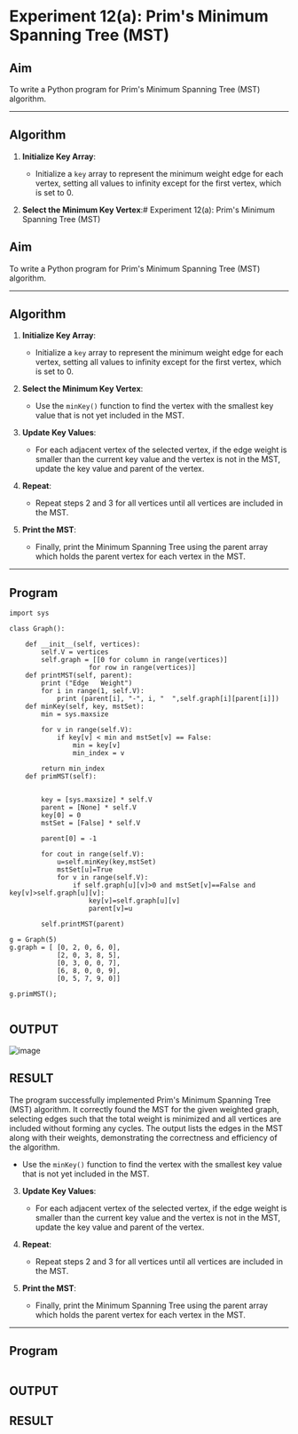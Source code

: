 # Experiment 12(a): Prim's Minimum Spanning Tree (MST)

## Aim
To write a Python program for Prim's Minimum Spanning Tree (MST) algorithm.

---

## Algorithm

1. **Initialize Key Array**:
   - Initialize a `key` array to represent the minimum weight edge for each vertex, setting all values to infinity except for the first vertex, which is set to 0.

2. **Select the Minimum Key Vertex**:# Experiment 12(a): Prim's Minimum Spanning Tree (MST)

## Aim
To write a Python program for Prim's Minimum Spanning Tree (MST) algorithm.

---

## Algorithm

1. **Initialize Key Array**:
   - Initialize a `key` array to represent the minimum weight edge for each vertex, setting all values to infinity except for the first vertex, which is set to 0.

2. **Select the Minimum Key Vertex**:
   - Use the `minKey()` function to find the vertex with the smallest key value that is not yet included in the MST.

3. **Update Key Values**:
   - For each adjacent vertex of the selected vertex, if the edge weight is smaller than the current key value and the vertex is not in the MST, update the key value and parent of the vertex.

4. **Repeat**:
   - Repeat steps 2 and 3 for all vertices until all vertices are included in the MST.

5. **Print the MST**:
   - Finally, print the Minimum Spanning Tree using the parent array which holds the parent vertex for each vertex in the MST.

---

## Program

```
import sys 

class Graph():

	def __init__(self, vertices):
		self.V = vertices
		self.graph = [[0 for column in range(vertices)]
					for row in range(vertices)]
	def printMST(self, parent):
		print ("Edge   Weight")
		for i in range(1, self.V):
			print (parent[i], "-", i, "  ",self.graph[i][parent[i]])
	def minKey(self, key, mstSet):
		min = sys.maxsize

		for v in range(self.V):
			if key[v] < min and mstSet[v] == False:
				min = key[v]
				min_index = v

		return min_index
	def primMST(self):

	
		key = [sys.maxsize] * self.V
		parent = [None] * self.V 
		key[0] = 0
		mstSet = [False] * self.V

		parent[0] = -1 

		for cout in range(self.V):
		    u=self.minKey(key,mstSet)
		    mstSet[u]=True
		    for v in range(self.V):
		        if self.graph[u][v]>0 and mstSet[v]==False and key[v]>self.graph[u][v]:
		            key[v]=self.graph[u][v]
		            parent[v]=u
			
		self.printMST(parent)

g = Graph(5)
g.graph = [ [0, 2, 0, 6, 0],
			[2, 0, 3, 8, 5],
			[0, 3, 0, 0, 7],
			[6, 8, 0, 0, 9],
			[0, 5, 7, 9, 0]]

g.primMST();


```

## OUTPUT
![image](https://github.com/user-attachments/assets/626a1fd4-d9ac-4562-811a-3a0f057cee8a)

## RESULT
The program successfully implemented Prim's Minimum Spanning Tree (MST) algorithm. It correctly found the MST for the given weighted graph, selecting edges such that the total weight is minimized and all vertices are included without forming any cycles. The output lists the edges in the MST along with their weights, demonstrating the correctness and efficiency of the algorithm.

   - Use the `minKey()` function to find the vertex with the smallest key value that is not yet included in the MST.

3. **Update Key Values**:
   - For each adjacent vertex of the selected vertex, if the edge weight is smaller than the current key value and the vertex is not in the MST, update the key value and parent of the vertex.

4. **Repeat**:
   - Repeat steps 2 and 3 for all vertices until all vertices are included in the MST.

5. **Print the MST**:
   - Finally, print the Minimum Spanning Tree using the parent array which holds the parent vertex for each vertex in the MST.

---

## Program

```
```

## OUTPUT

## RESULT
